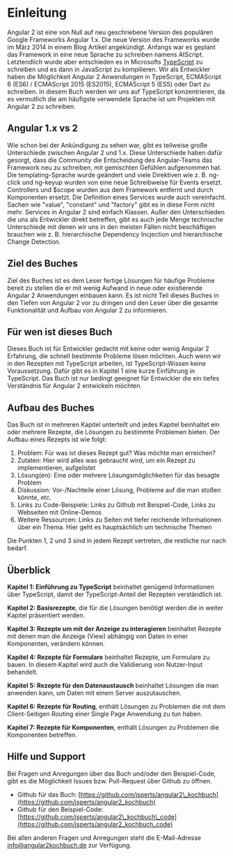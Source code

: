 # Einleitung

Angular 2 ist eine von Null auf neu geschriebene Version des populären Google Frameworks Angular 1.x.
Die neue Version des Frameworks wurde im März 2014 in einem Blog Artikel angekündigt. Anfangs war es geplant das Framework in eine neue Sprache zu schreiben namens AtScript.
Letztendlich wurde aber entschieden es in Microsofts [TypeScript](http://www.typescriptlang.org/) zu schreiben und es dann in JavaScript zu kompilieren.
Wir als Entwickler haben die Möglichkeit Angular 2 Anwendungen in TypeScript, ECMAScript 6 (ES6) / ECMAScript 2015 (ES2015), ECMAScript 5 (ES5) oder Dart zu schreiben.
In diesem Buch werden wir uns auf TypeScript konzentrieren, da es vermutlich die am häufigste verwendete Sprache ist um Projekten mit Angular 2 zu schreiben.

## Angular 1.x vs 2

Wie schon bei der Ankündigung zu sehen war, gibt es teilweise große Unterschiede zwischen Angular 2 und 1.x.
Diese Unterschiede haben dafür gesorgt, dass die Community die Entscheidung des Angular-Teams das Framework neu zu schreiben, mit gemischten Gefühlen aufgenommen hat.
Die templating-Sprache wurde geändert und viele Direktiven wie z. B. ng-click und ng-keyup wurden von eine neue Schreibweise für Events ersetzt.
Controllers und $scope wurden aus dem Framework entfernt und durch Komponenten ersetzt.
Die Definition eines Services wurde auch vereinfacht. Sachen wie "value", "constant" und "factory" gibt es in diese Form nicht mehr. Services in Angular 2 sind einfach Klassen.
Außer den Unterschieden die uns als Entwickler direkt betreffen, gibt es auch jede Menge technische Unterschiede mit denen wir uns in den meisten Fällen nicht beschäftigen brauchen wie z. B. hierarchische Dependency Incjection und hierarchische Change Detection.

## Ziel des Buches

Ziel des Buches ist es dem Leser fertige Lösungen für häufige Probleme bereit zu stellen die er mit wenig Aufwand in neue oder existierende Angular 2 Anwendungen einbauen kann.
Es ist nicht Teil dieses Buches in den Tiefen von Angular 2 vor zu dringen und den Leser über die gesamte Funktionalität und Aufbau von Angular 2 zu informieren.

## Für wen ist dieses Buch

Dieses Buch ist für Entwickler gedacht mit keine oder wenig Angular 2 Erfahrung, die schnell bestimmte Probleme lösen möchten.
Auch wenn wir in den Rezepten mit TypeScript arbeiten, ist TypeScript-Wissen keine Voraussetzung. Dafür gibt es in Kapitel 1 eine kurze Einführung in TypeScript.
Das Buch ist nur bedingt geeignet für Entwickler die ein tiefes Verständnis für Angular 2 entwickeln möchten.

## Aufbau des Buches

Das Buch ist in mehreren Kapitel unterteilt und jedes Kapitel beinhaltet ein oder mehrere Rezepte, die Lösungen zu bestimmte Problemen bieten. Der Aufbau eines Rezepts ist wie folgt:

1. Problem: Für was ist dieses Rezept gut? Was möchte man erreichen?
2. Zutaten: Hier wird alles was gebraucht wird, um ein Rezept zu implementieren, aufgelistet
3. Lösung(en): Eine oder mehrere Lösungsmöglichkeiten für das besagte Problem
4. Diskussion: Vor-/Nachteile einer Lösung, Probleme auf die man stoßen könnte, etc.
5. Links zu Code-Beispiele: Links zu Github mit Beispiel-Code, Links zu Webseiten mit Online-Demos
6. Weitere Ressourcen: Links zu Seiten mit tiefer reichende Informationen über ein Thema. Hier geht es hauptsächlich um technische Themen

Die Punkten 1, 2 und 3 sind in jedem Rezept vertreten, die restliche nur nach bedarf.

## Überblick

__Kapitel 1: Einführung zu TypeScript__ beinhaltet genügend Informationen über TypeScript, damit der TypeScript-Anteil der Rezepten verständlich ist.

__Kapitel 2: Basisrezepte__, die für die Lösungen benötigt werden die in weiter Kapitel präsentiert werden.

__Kapitel 3: Rezepte um mit der Anzeige zu interagieren__ beinhaltet Rezepte mit denen man die Anzeige (View) abhängig von Daten in einer Komponenten, verändern können.

__Kapitel 4: Rezepte für Formulare__ beinhaltet Rezepte, um Formulare zu bauen. In diesem Kapitel wird auch die Validierung von Nutzer-Input behandelt.

__Kapitel 5: Rezepte für den Datenaustausch__ beinhaltet Lösungen die man anwenden kann, um Daten mit einem Server auszutauschen.

__Kapitel 6: Rezepte für Routing__, enthält Lösungen zu Problemen die mit dem Client-Seitigen Routing einer Single Page Anwendung zu tun haben.

__Kapitel 7: Rezepte für Komponenten__, enthält Lösungen zu Problemen die Komponenten betreffen.

## Hilfe und Support

Bei Fragen und Anregungen über das Buch und/oder den Beispiel-Code, gibt es die Möglichkeit Issues bzw. Pull-Request über Github zu öffnen.

* Github für das Buch: [https://github.com/jsperts/angular2\_kochbuch](https://github.com/jsperts/angular2_kochbuch)
* Github für den Beispiel-Code: [https://github.com/jsperts/angular2\_kochbuch\_code](https://github.com/jsperts/angular2_kochbuch_code)

Bei allen anderen Fragen und Anregungen steht die E-Mail-Adresse [info@angular2kochbuch.de](mailto:info@angular2kochbuch.de) zur Verfügung.

